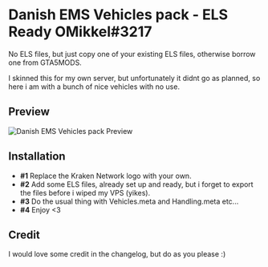 # Danish EMS Vehicles pack - ELS Ready OMikkel#3217

No ELS files, but just copy one of your existing ELS files, otherwise borrow one from GTA5MODS.

I skinned this for my own server, but unfortunately it didnt go as planned, so here i am with a bunch of nice vehicles with no use.

## Preview

![Danish EMS Vehicles pack Preview](https://i.imgur.com/hBIilZN.jpg)

## Installation
 - **#1** Replace the Kraken Network logo with your own.
 - **#2** Add some ELS files, already set up and ready, but i forget to export the files before i wiped my VPS (yikes).
 - **#3** Do the usual thing with Vehicles.meta and Handling.meta etc...
 - **#4** Enjoy <3

## Credit
I would love some credit in the changelog, but do as you please :)
